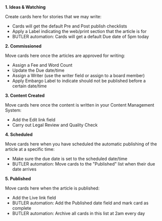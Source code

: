 **1. Ideas & Watching**

Create cards here for stories that we may write:

- Cards will get the default Pre and Post publish checklists
- Apply a Label indicating the web/print section that the article is for
- BUTLER automation: Cards will get a default Due date of 5pm today

**2. Commissioned**

Move cards here once the articles are approved for writing:

- Assign a Fee and Word Count
- Update the Due date/time
- Assign a Writer (use the writer field or assign to a board member)
- Apply Embargo Label to indicate should not be published before a certain date/time

**3. Content Created**

Move cards here once the content is written in your Content Management System:

- Add the Edit link field
- Carry out Legal Review and Quality Check

**4. Scheduled**

Move cards here when you have scheduled the automatic publishing of the article at a specific time:

- Make sure the due date is set to the scheduled date/time
- BUTLER automation: Move cards to the "Published" list when their due date arrives

**5. Published**

Move cards here when the article is published:

- Add the Live link field
- BUTLER automation: Add the Published date field and mark card as complete
- BUTLER automation: Archive all cards in this list at 2am every day
